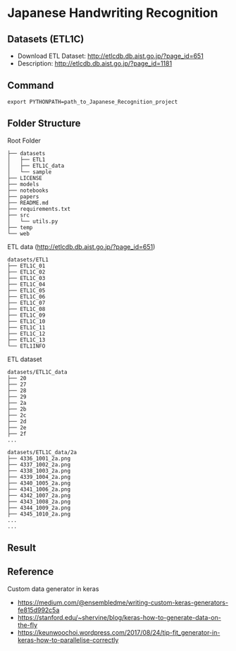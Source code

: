 # Japanese Handwriting Recognition

Datasets __(ETL1C)__
---

- Download ETL Dataset: http://etlcdb.db.aist.go.jp/?page_id=651
- Description: http://etlcdb.db.aist.go.jp/?page_id=1181

Command
---

```
export PYTHONPATH=path_to_Japanese_Recognition_project
```

Folder Structure
---

Root Folder
```
├── datasets
│   ├── ETL1
│   ├── ETL1C_data
│   └── sample
├── LICENSE
├── models
├── notebooks
├── papers
├── README.md
├── requirements.txt
├── src
│   └── utils.py
├── temp
└── web
```

ETL data (http://etlcdb.db.aist.go.jp/?page_id=651)
```
datasets/ETL1
├── ETL1C_01
├── ETL1C_02
├── ETL1C_03
├── ETL1C_04
├── ETL1C_05
├── ETL1C_06
├── ETL1C_07
├── ETL1C_08
├── ETL1C_09
├── ETL1C_10
├── ETL1C_11
├── ETL1C_12
├── ETL1C_13
└── ETL1INFO
```

ETL dataset
```
datasets/ETL1C_data
├── 20
├── 27
├── 28
├── 29
├── 2a
├── 2b
├── 2c
├── 2d
├── 2e
├── 2f
...

datasets/ETL1C_data/2a
├── 4336_1001_2a.png
├── 4337_1002_2a.png
├── 4338_1003_2a.png
├── 4339_1004_2a.png
├── 4340_1005_2a.png
├── 4341_1006_2a.png
├── 4342_1007_2a.png
├── 4343_1008_2a.png
├── 4344_1009_2a.png
├── 4345_1010_2a.png
...
...
```

Result
---

Reference
---

Custom data generator in keras
- https://medium.com/@ensembledme/writing-custom-keras-generators-fe815d992c5a
- https://stanford.edu/~shervine/blog/keras-how-to-generate-data-on-the-fly
- https://keunwoochoi.wordpress.com/2017/08/24/tip-fit_generator-in-keras-how-to-parallelise-correctly